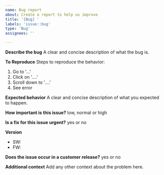 ```yaml
---
name: Bug report
about: Create a report to help us improve
title: '[Bug] '
labels: 'issue::bug'
type: 'Bug'
assignees: ''

---
```


**Describe the bug**
A clear and concise description of what the bug is.

**To Reproduce**
Steps to reproduce the behavior:
1. Go to '...'
2. Click on '....'
3. Scroll down to '....'
4. See error

**Expected behavior**
A clear and concise description of what you expected to happen.

**How important is this issue?**
low, normal or high

**Is a fix for this issue urgent?**
yes or no

**Version**
 - SW: 
 - FW: 

**Does the issue occur in a customer release?**
yes or no

**Additional context**
Add any other context about the problem here.
